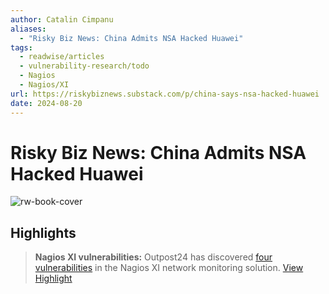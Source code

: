 ```yaml
---
author: Catalin Cimpanu
aliases:
  - "Risky Biz News: China Admits NSA Hacked Huawei"
tags:
  - readwise/articles
  - vulnerability-research/todo
  - Nagios
  - Nagios/XI
url: https://riskybiznews.substack.com/p/china-says-nsa-hacked-huawei
date: 2024-08-20
---
```

# Risky Biz News: China Admits NSA Hacked Huawei

![rw-book-cover](https://substack-post-media.s3.amazonaws.com/public/images/c3902d53-bcc7-4f74-9a94-378aa44c5e7f_800x400.png)

## Highlights


> **Nagios XI vulnerabilities:** Outpost24 has discovered [four vulnerabilities](https://outpost24.com/blog/nagios-xi-vulnerabilities/) in the Nagios XI network monitoring solution.
> [View Highlight](https://read.readwise.io/read/01hb6cmrhh1v8jz7pept0wrb7t)

